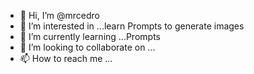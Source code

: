 - 👋 Hi, I’m @mrcedro
- 👀 I’m interested in ...learn Prompts to generate images
- 🌱 I’m currently learning ...Prompts
- 💞️ I’m looking to collaborate on ...
- 📫 How to reach me ...

<!---
mrcedro/mrcedro is a ✨ special ✨ repository because its `README.md` (this file) appears on your GitHub profile.
You can click the Preview link to take a look at your changes.
--->
